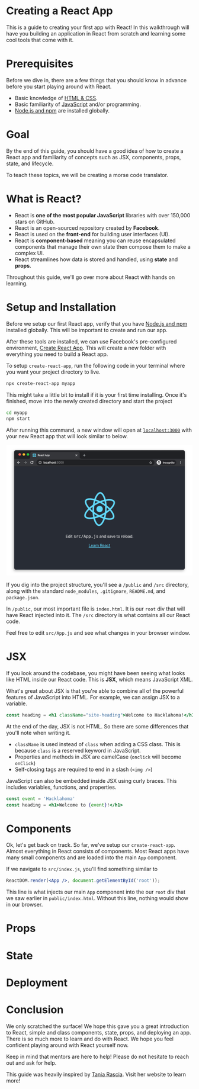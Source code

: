 # Creating a React App

This is a guide to creating your first app with React! In this walkthrough will have you building an application in React from scratch and learning some cool tools that come with it.

# Prerequisites

Before we dive in, there are a few things that you should know in advance before you start playing around with React. 

- Basic knowledge of [HTML & CSS](https://www.internetingishard.com/).
- Basic familiarity of [JavaScript](https://www.digitalocean.com/community/tutorial_series/how-to-code-in-javascript) and/or programming.
- [Node.js and npm](https://docs.npmjs.com/downloading-and-installing-node-js-and-npm) are installed globally.

# Goal

By the end of this guide, you should have a good idea of how to create a React app and familiarity of concepts such as JSX, components, props, state, and lifecycle.

To teach these topics, we will be creating a morse code translator.

# What is React?

- React is **one of the most popular JavaScript** libraries with over 150,000 stars on GitHub.
- React is an open-sourced repository created by **Facebook**.
- React is used on the **front-end** for building user interfaces (UI).
- React is **component-based** meaning you can reuse encapsulated components that manage their own state then compose them to make a complex UI.
- React streamlines how data is stored and handled, using **state** and **props**.

Throughout this guide, we'll go over more about React with hands on learning.

# Setup and Installation

Before we setup our first React app, verify that you have [Node.js and npm](https://docs.npmjs.com/downloading-and-installing-node-js-and-npm) installed globally. This will be important to create and run our app.

After these tools are installed, we can use Facebook's pre-configured environment,  [Create React App](https://github.com/facebook/create-react-app). This will create a new folder with everything you need to build a React app.

To setup `create-react-app`, run the following code in your terminal where you want your project directory to live.

```bash
npx create-react-app myapp
```

This might take a little bit to install if it is your first time installing. Once it's finished, move into the newly created directory and start the project

```bash
cd myapp
npm start
```

After running this command, a new window will open at [`localhost:3000`](http://localhost:3000) with your new React app that will look similar to below.

<img src="images/create-react-app.png" />

If you dig into the project structure, you'll see a `/public` and `/src` directory, along with the standard `node_modules`, `.gitignore`, `README.md`, and `package.json`.

In `/public`, our most important file is `index.html`. It is our `root` div that will have React injected into it. The `/src` directory is what contains all our React code.

Feel free to edit `src/App.js` and see what changes in your browser window.

# JSX

If you look around the codebase, you might have been seeing what looks like HTML inside our React code. This is **JSX**, which means JavaScript XML.

What's great about JSX is that you're able to combine all of the powerful features of JavaScript into HTML. For example, we can assign JSX to a variable.

```jsx
const heading = <h1 className="site-heading">Welcome to Hacklahoma!</h1>
```

At the end of the day, JSX is not HTML. So there are some differences that you'll note when writing it.

* `className` is used instead of `class` when adding a CSS class. This is because `class` is a reserved keyword in JavaScript.
* Properties and methods in JSX are camelCase (`onclick` will become `onClick`)
* Self-closing tags are required to end in a slash (`<img />`)

JavaScript can also be embedded inside JSX using curly braces. This includes variables, functions, and properties. 

```jsx
const event = 'Hacklahoma'
const heading = <h1>Welcome to {event}!</h1>
```

# Components

Ok, let's get back on track. So far, we've setup our `create-react-app`. Almost everything in React consists of components. Most React apps have many small components and are loaded into the main `App` component. 

If we navigate to `src/index.js`, you'll find something similar to

```jsx
ReactDOM.render(<App />, document.getElementById('root'));
```

This line is what injects our main `App` component into the our `root` div that we saw earlier in `public/index.html`. Without this line, nothing would show in our browser.

# Props

# State

# Deployment

# Conclusion

We only scratched the surface! We hope this gave you a great introduction to React, simple and class components, state, props, and deploying an app. There is so much more to learn and do with React. We hope you feel confident playing around with React yourself now.

Keep in mind that mentors are here to help! Please do not hesitate to reach out and ask for help. 

This guide was heavily inspired by [Tania Rascia](https://www.taniarascia.com/). Visit her website to learn more!